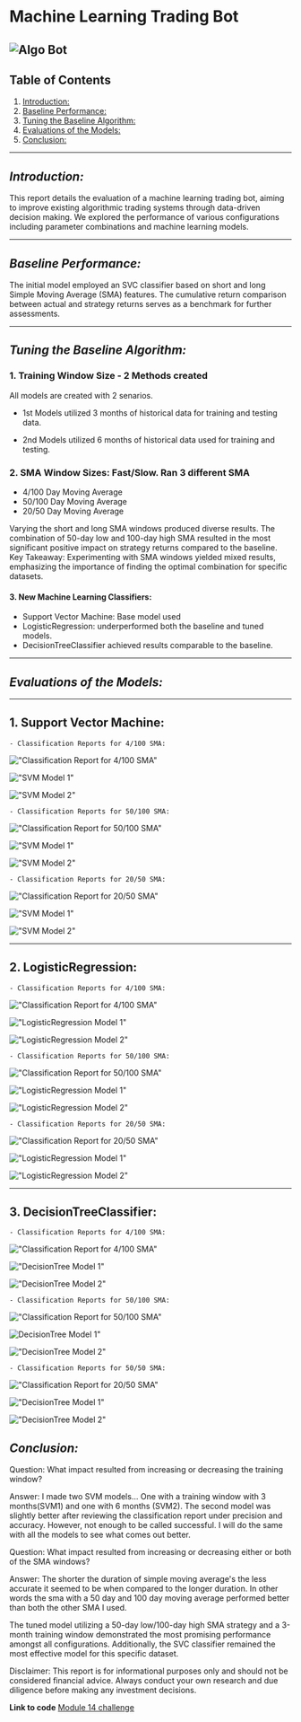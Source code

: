 # **Machine Learning Trading Bot**
![Algo Bot](Images/algobot.jpg)
---
## Table of Contents
1. [Introduction:](Introduction:)
2. [Baseline Performance:](Baseline-Performance:)
3. [Tuning the Baseline Algorithm:](Tuning-the-Baseline-Algorithm:)
4. [Evaluations of the Models:](Evaluations-of-the-Models:)
5. [Conclusion:](Conclusion:)
---
## ***Introduction:***

This report details the evaluation of a machine learning trading bot, aiming to improve existing algorithmic trading systems through data-driven decision making. We explored the performance of various configurations including parameter combinations and machine learning models.

---

## ***Baseline Performance:***

The initial model employed an SVC classifier based on short and long Simple Moving Average (SMA) features. The cumulative return comparison between actual and strategy returns serves as a benchmark for further assessments.

---

## ***Tuning the Baseline Algorithm:***

### 1. Training Window Size - 2 Methods created
All models are created with 2 senarios.

- 1st Models utilized 3 months of historical data for training and testing data. 

- 2nd Models utilized 6 months of historical data used for training and testing.
 
 ### 2. SMA Window Sizes: Fast/Slow. Ran 3 different SMA
   
- 4/100 Day Moving Average
- 50/100 Day Moving Average
- 20/50 Day Moving Average

Varying the short and long SMA windows produced diverse results. The combination of 50-day low and 100-day high SMA resulted in the most significant positive impact on strategy returns compared to the baseline.
Key Takeaway: Experimenting with SMA windows yielded mixed results, emphasizing the importance of finding the optimal combination for specific datasets.

#### 3. New Machine Learning Classifiers:
   - Support Vector Machine: Base model used
   - LogisticRegression: underperformed both the baseline and tuned models.
   - DecisionTreeClassifier achieved results comparable to the baseline.

---

## ***Evaluations of the Models:***

---

## 1. Support Vector Machine:

    - Classification Reports for 4/100 SMA:

!["Classification Report for 4/100 SMA"](Images/SVM-4n100.png)

!["SVM Model 1"](Images/svm_model.png)

!["SVM Model 2"](Images/svm_model2.png)

    - Classification Reports for 50/100 SMA:

!["Classification Report for 50/100 SMA"](Images/svm_model50n100sma.png)

!["SVM Model 1"](Images/2svm_model.png)
 
!["SVM Model 2"](Images/svm_model2_2.png)

    - Classification Reports for 20/50 SMA:

!["Classification Report for 20/50 SMA"](Images/svm_model_20n50sma.png)

!["SVM Model 1"](Images/2svm_model_3.png)
 
!["SVM Model 2"](Images/svm_model2_2_3.png)

---

## 2. LogisticRegression:

    - Classification Reports for 4/100 SMA:

!["Classification Report for 4/100 SMA"](Images/LG-4n100sma.png)

!["LogisticRegression Model 1"](Images/lr_model1.png)

!["LogisticRegression Model 2"](Images/lr_model2.png)

    - Classification Reports for 50/100 SMA:

!["Classification Report for 50/100 SMA"](Images/LG_model50n100sma.png)

!["LogisticRegression Model 1"](Images/lr_model1_2.png)
  
!["LogisticRegression Model 2"](Images/lr_model2_2.png)

    - Classification Reports for 20/50 SMA:

!["Classification Report for 20/50 SMA"](Images/LR_model20n50sma.png)

!["LogisticRegression Model 1"](Images/lr_model1_2_3.png)
 
!["LogisticRegression Model 2"](Images/lr_model2_2_3.png)

---

## 3. DecisionTreeClassifier:

    - Classification Reports for 4/100 SMA:

!["Classification Report for 4/100 SMA"](Images/SVM-4n100.png)

!["DecisionTree Model 1"](Images/tree_model_vs_actual1.png)

!["DecisionTree Model 2"](Images/tree_model_vs_actual2.png)

    - Classification Reports for 50/100 SMA: 
    
!["Classification Report for 50/100 SMA"](Images/decisiontree_model50n100sma.png)

![DecisionTree Model 1"](Images/tree_model_vs_actual1_2.png)

!["DecisionTree Model 2"](Images/tree_model_vs_actual2_2.png)

    - Classification Reports for 50/50 SMA:

!["Classification Report for 20/50 SMA"](Images/decisiontree_model20n50sma.png)

!["DecisionTree Model 1"](Images/tree_model_vs_actual1_2_3.png)

!["DecisionTree Model 2"](Images/tree_model_vs_actual2_2_3.png)

## ***Conclusion:***

Question: What impact resulted from increasing or decreasing the training window?

Answer: I made two SVM models... One with a training window with 3 months(SVM1) and one with 6 months (SVM2). The second model was slightly better after reviewing the classification report under precision and accuracy. However, not enough to be called successful. I will do the same with all the models to see what comes out better.

Question: What impact resulted from increasing or decreasing either or both of the SMA windows?

Answer: The shorter the duration of simple moving average's the less accurate it seemed to be when compared to the longer duration. In other words the sma with a 50 day and 100 day moving average performed better than both the other SMA I used.

The tuned model utilizing a 50-day low/100-day high SMA strategy and a 3-month training window demonstrated the most promising performance amongst all configurations. Additionally, the SVC classifier remained the most effective model for this specific dataset.

Disclaimer: This report is for informational purposes only and should not be considered financial advice. Always conduct your own research and due diligence before making any investment decisions.

**Link to code** [Module 14 challenge](/machince_learning_trading_bot.ipynb)
